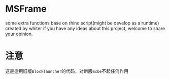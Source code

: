 # MSFrame
some extra functions base on rhino script(might be develop as a runtime)
created by whiter
if you have any ideas about this project, welcome to share your opinion.

# 注意

这是适用旧版`Blocklauncher`的代码，对新版`mcbe`不起任何作用